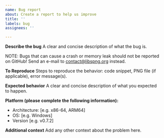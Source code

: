 ```yaml
---
name: Bug report
about: Create a report to help us improve
title: ''
labels: bug
assignees: ''

---
```


**Describe the bug**
A clear and concise description of what the bug is.

NOTE: Bugs that can cause a crash or memory leak should not be reported on GitHub! Send an e-mail to contact@libspng.org instead.

**To Reproduce**
Steps to reproduce the behavior: code snippet, PNG file (if applicable), error message(s).

**Expected behavior**
A clear and concise description of what you expected to happen.

**Platform (please complete the following information):**
 - Architecture: [e.g. x86-64, ARM64]
 - OS: [e.g. Windows]
 - Version [e.g. v0.7.2]

**Additional context**
Add any other context about the problem here.
